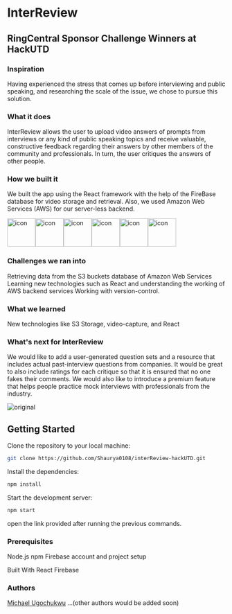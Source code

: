 # InterReview

## RingCentral Sponsor Challenge Winners at HackUTD

### Inspiration

Having experienced the stress that comes up before interviewing and public speaking, and researching the scale of the issue, we chose to pursue this solution.

### What it does

InterReview allows the user to upload video answers of prompts from interviews or any kind of public speaking topics and receive valuable, constructive feedback regarding their answers by other members of the community and professionals. In turn, the user critiques the answers of other people.

### How we built it

We built the app using the React framework with the help of the FireBase database for video storage and retrieval. Also, we used Amazon Web Services (AWS) for our server-less backend.
<div style="display: flex; align-items: flex-start;"><img src="https://techstack-generator.vercel.app/js-icon.svg" alt="icon" width="65" height="65" /><img src="https://techstack-generator.vercel.app/react-icon.svg" alt="icon" width="65" height="65" /><img src="https://techstack-generator.vercel.app/sass-icon.svg" alt="icon" width="65" height="65" /><img src="https://techstack-generator.vercel.app/github-icon.svg" alt="icon" width="65" height="65" /><img src="https://techstack-generator.vercel.app/nginx-icon.svg" alt="icon" width="65" height="65" /><img src="https://techstack-generator.vercel.app/aws-icon.svg" alt="icon" width="65" height="65" /></div>

### Challenges we ran into

Retrieving data from the S3 buckets database of Amazon Web Services
Learning new technologies such as React and understanding the working of AWS backend services
Working with version-control.

### What we learned

New technologies like S3 Storage, video-capture, and React

### What's next for InterReview

We would like to add a user-generated question sets and a resource that includes actual past-interview questions from companies. It would be great to also include ratings for each critique so that it is ensured that no one fakes their comments. We would also like to introduce a premium feature that helps people practice mock interviews with professionals from the industry.


![original](https://user-images.githubusercontent.com/67282772/201791003-f55598b1-f58f-4b18-b14b-593245c17a5b.png)

## Getting Started

Clone the repository to your local machine:
```bash
git clone https://github.com/Shaurya0108/interReview-hackUTD.git
```

Install the dependencies:
```bash
npm install
```

Start the development server:
```bash
npm start
```

open the link provided after running the previous commands.

### Prerequisites
Node.js
npm
Firebase account and project setup

Built With
React
Firebase
### Authors
[Michael Ugochukwu](https://www.linkedin.com/in/michael-ugochukwu/)
...(other authors would be added soon)
